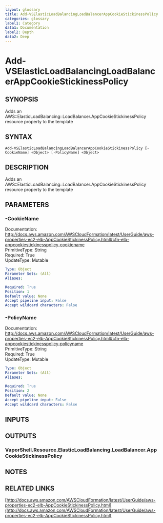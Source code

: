 ```yaml
---
layout: glossary
title: Add-VSElasticLoadBalancingLoadBalancerAppCookieStickinessPolicy
categories: glossary
label1: Category
data1: Documentation
label2: Depth
data2: Deep
---
```


# Add-VSElasticLoadBalancingLoadBalancerAppCookieStickinessPolicy

## SYNOPSIS
Adds an AWS::ElasticLoadBalancing::LoadBalancer.AppCookieStickinessPolicy resource property to the template

## SYNTAX

```
Add-VSElasticLoadBalancingLoadBalancerAppCookieStickinessPolicy [-CookieName] <Object> [-PolicyName] <Object>
```

## DESCRIPTION
Adds an AWS::ElasticLoadBalancing::LoadBalancer.AppCookieStickinessPolicy resource property to the template

## PARAMETERS

### -CookieName
Documentation: http://docs.aws.amazon.com/AWSCloudFormation/latest/UserGuide/aws-properties-ec2-elb-AppCookieStickinessPolicy.html#cfn-elb-appcookiestickinesspolicy-cookiename    
PrimitiveType: String    
Required: True    
UpdateType: Mutable

```yaml
Type: Object
Parameter Sets: (All)
Aliases: 

Required: True
Position: 1
Default value: None
Accept pipeline input: False
Accept wildcard characters: False
```

### -PolicyName
Documentation: http://docs.aws.amazon.com/AWSCloudFormation/latest/UserGuide/aws-properties-ec2-elb-AppCookieStickinessPolicy.html#cfn-elb-appcookiestickinesspolicy-policyname    
PrimitiveType: String    
Required: True    
UpdateType: Mutable

```yaml
Type: Object
Parameter Sets: (All)
Aliases: 

Required: True
Position: 2
Default value: None
Accept pipeline input: False
Accept wildcard characters: False
```

## INPUTS

## OUTPUTS

### VaporShell.Resource.ElasticLoadBalancing.LoadBalancer.AppCookieStickinessPolicy

## NOTES

## RELATED LINKS

[http://docs.aws.amazon.com/AWSCloudFormation/latest/UserGuide/aws-properties-ec2-elb-AppCookieStickinessPolicy.html](http://docs.aws.amazon.com/AWSCloudFormation/latest/UserGuide/aws-properties-ec2-elb-AppCookieStickinessPolicy.html)

